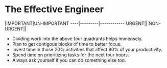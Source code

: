 # The Effective Engineer
|IMPORTANT|UN-IMPORTANT
----|---------|------------
URGENT||
NON-URGENT||
- Dividing work into the above four quadrants helps immensely.
- Plan to get contigous blocks of time to better focus.
- Invest time in those 20% activities that affect 80% of your productivity.
- Spend time on prioritizing tasks for the next four hours.
- Always ask yourself if you can do something else too.
